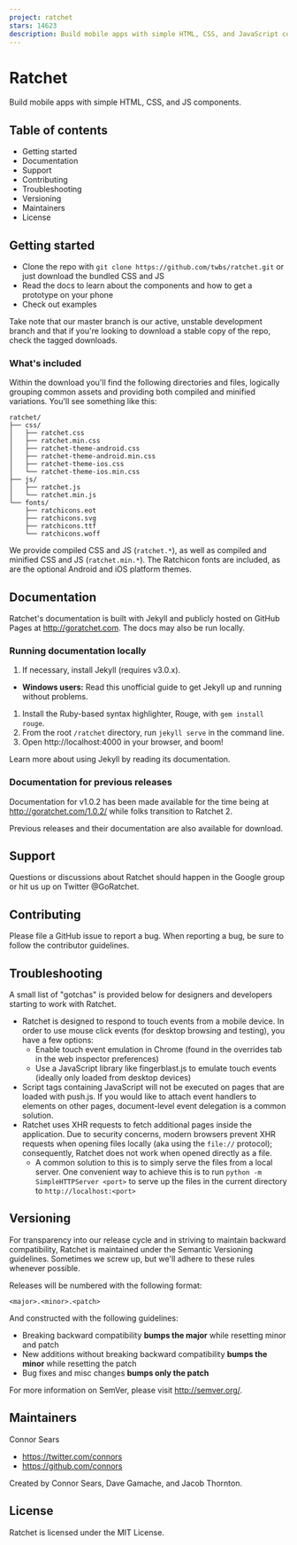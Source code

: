 ```yaml
---
project: ratchet
stars: 14623
description: Build mobile apps with simple HTML, CSS, and JavaScript components. 
---
```


Ratchet
=======

Build mobile apps with simple HTML, CSS, and JS components.

Table of contents
-----------------

-   Getting started
-   Documentation
-   Support
-   Contributing
-   Troubleshooting
-   Versioning
-   Maintainers
-   License

Getting started
---------------

-   Clone the repo with `git clone https://github.com/twbs/ratchet.git` or just download the bundled CSS and JS
-   Read the docs to learn about the components and how to get a prototype on your phone
-   Check out examples

Take note that our master branch is our active, unstable development branch and that if you're looking to download a stable copy of the repo, check the tagged downloads.

### What's included

Within the download you'll find the following directories and files, logically grouping common assets and providing both compiled and minified variations. You'll see something like this:

```
ratchet/
├── css/
│   ├── ratchet.css
│   ├── ratchet.min.css
│   ├── ratchet-theme-android.css
│   ├── ratchet-theme-android.min.css
│   ├── ratchet-theme-ios.css
│   └── ratchet-theme-ios.min.css
├── js/
│   ├── ratchet.js
│   └── ratchet.min.js
└── fonts/
    ├── ratchicons.eot
    ├── ratchicons.svg
    ├── ratchicons.ttf
    └── ratchicons.woff
```

We provide compiled CSS and JS (`ratchet.*`), as well as compiled and minified CSS and JS (`ratchet.min.*`). The Ratchicon fonts are included, as are the optional Android and iOS platform themes.

Documentation
-------------

Ratchet's documentation is built with Jekyll and publicly hosted on GitHub Pages at http://goratchet.com. The docs may also be run locally.

### Running documentation locally

1.  If necessary, install Jekyll (requires v3.0.x).

-   **Windows users:** Read this unofficial guide to get Jekyll up and running without problems.

1.  Install the Ruby-based syntax highlighter, Rouge, with `gem install rouge`.
2.  From the root `/ratchet` directory, run `jekyll serve` in the command line.
3.  Open http://localhost:4000 in your browser, and boom!

Learn more about using Jekyll by reading its documentation.

### Documentation for previous releases

Documentation for v1.0.2 has been made available for the time being at http://goratchet.com/1.0.2/ while folks transition to Ratchet 2.

Previous releases and their documentation are also available for download.

Support
-------

Questions or discussions about Ratchet should happen in the Google group or hit us up on Twitter @GoRatchet.

Contributing
------------

Please file a GitHub issue to report a bug. When reporting a bug, be sure to follow the contributor guidelines.

Troubleshooting
---------------

A small list of "gotchas" is provided below for designers and developers starting to work with Ratchet.

-   Ratchet is designed to respond to touch events from a mobile device. In order to use mouse click events (for desktop browsing and testing), you have a few options:
    -   Enable touch event emulation in Chrome (found in the overrides tab in the web inspector preferences)
    -   Use a JavaScript library like fingerblast.js to emulate touch events (ideally only loaded from desktop devices)
-   Script tags containing JavaScript will not be executed on pages that are loaded with push.js. If you would like to attach event handlers to elements on other pages, document-level event delegation is a common solution.
-   Ratchet uses XHR requests to fetch additional pages inside the application. Due to security concerns, modern browsers prevent XHR requests when opening files locally (aka using the `file://` protocol); consequently, Ratchet does not work when opened directly as a file.
    -   A common solution to this is to simply serve the files from a local server. One convenient way to achieve this is to run `python -m SimpleHTTPServer <port>` to serve up the files in the current directory to `http://localhost:<port>`

Versioning
----------

For transparency into our release cycle and in striving to maintain backward compatibility, Ratchet is maintained under the Semantic Versioning guidelines. Sometimes we screw up, but we'll adhere to these rules whenever possible.

Releases will be numbered with the following format:

`<major>.<minor>.<patch>`

And constructed with the following guidelines:

-   Breaking backward compatibility **bumps the major** while resetting minor and patch
-   New additions without breaking backward compatibility **bumps the minor** while resetting the patch
-   Bug fixes and misc changes **bumps only the patch**

For more information on SemVer, please visit http://semver.org/.

Maintainers
-----------

Connor Sears

-   https://twitter.com/connors
-   https://github.com/connors

Created by Connor Sears, Dave Gamache, and Jacob Thornton.

License
-------

Ratchet is licensed under the MIT License.
